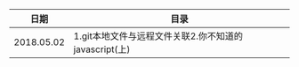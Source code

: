 | 日期         | 目录                                   |
| ---------- | ------------------------------------ |
| 2018.05.02 | 1.git本地文件与远程文件关联2.你不知道的javascript(上) |

